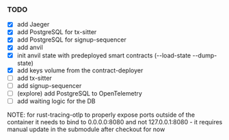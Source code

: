 ### TODO ###
- [x] add Jaeger
- [x] add PostgreSQL for tx-sitter
- [x] add PostgreSQL for signup-sequencer 
- [x] add anvil
- [x] init anvil state with predeployed smart contracts (--load-state --dump-state)
- [x] add keys volume from the contract-deployer
- [ ] add tx-sitter
- [ ] add signup-sequencer
- [ ] (explore) add PostgreSQL to OpenTelemetry
- [ ] add waiting logic for the DB

NOTE: for rust-tracing-otlp to properly expose ports outside of the container it needs to bind to 0.0.0.0:8080 and not 127.0.0.1:8080 - it requires manual update in the submodule after checkout for now